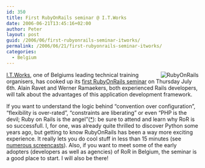 ```yaml
---
id: 350
title: First RubyOnRails seminar @ I.T.Works
date: 2006-06-21T13:45:16+02:00
author: Peter
layout: post
guid: /2006/06/first-rubyonrails-seminar-itworks/
permalink: /2006/06/21/first-rubyonrails-seminar-itworks/
categories:
  - Belgium
---
```

<img style="float: right" src="http://www.rubyonrails.org/images/rails.png" alt="RubyOnRails" />[I.T.Works](http://www.itworks.be), one of Belgiums leading technical training organisers, has cooked up its [first RubyOnRails seminar](http://www.itworks.be/event.php?id=RUBYD1) on Thursday July 6th. Alain Ravet and Werner Ramaekers, both experienced Rails developers, will talk about the advantages of this application development framework.

If you want to understand the logic behind &#8220;convention over configuration&#8221;, &#8220;flexibility is over-rated&#8221;, &#8220;constraints are liberating&#8221; or even &#8220;PHP is the devil; Ruby on Rails is the angel&#8221;([*](http://adactio.com/journal/1082/)): be sure to attend and learn why RoR is so successfull. I, for one, was already quite thrilled to discover Python some years ago, but getting to know RubyOnRails has been a way more exciting experience. It really lets you do cool stuff in less than 15 minutes (see [numerous screencasts](/2005/12/rad-frameworks-development-bliss-in-20-min-or-less/)). Also, if you want to meet some of the early adopters (developers as well as agencies) of RoR in Belgium, the seminar is a good place to start. I will also be there!